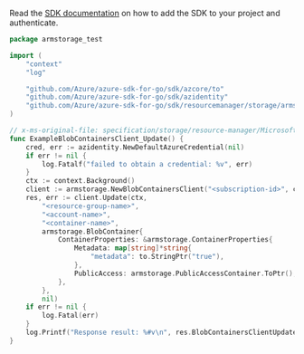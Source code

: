Read the [SDK documentation](https://github.com/Azure/azure-sdk-for-go/blob/sdk%2Fresourcemanager%2Fstorage%2Farmstorage%2Fv0.4.1/sdk/resourcemanager/storage/armstorage/README.md) on how to add the SDK to your project and authenticate.

```go
package armstorage_test

import (
	"context"
	"log"

	"github.com/Azure/azure-sdk-for-go/sdk/azcore/to"
	"github.com/Azure/azure-sdk-for-go/sdk/azidentity"
	"github.com/Azure/azure-sdk-for-go/sdk/resourcemanager/storage/armstorage"
)

// x-ms-original-file: specification/storage/resource-manager/Microsoft.Storage/stable/2021-08-01/examples/BlobContainersPatch.json
func ExampleBlobContainersClient_Update() {
	cred, err := azidentity.NewDefaultAzureCredential(nil)
	if err != nil {
		log.Fatalf("failed to obtain a credential: %v", err)
	}
	ctx := context.Background()
	client := armstorage.NewBlobContainersClient("<subscription-id>", cred, nil)
	res, err := client.Update(ctx,
		"<resource-group-name>",
		"<account-name>",
		"<container-name>",
		armstorage.BlobContainer{
			ContainerProperties: &armstorage.ContainerProperties{
				Metadata: map[string]*string{
					"metadata": to.StringPtr("true"),
				},
				PublicAccess: armstorage.PublicAccessContainer.ToPtr(),
			},
		},
		nil)
	if err != nil {
		log.Fatal(err)
	}
	log.Printf("Response result: %#v\n", res.BlobContainersClientUpdateResult)
}
```
